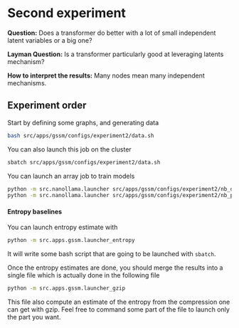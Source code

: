 # Second experiment

**Question:**
Does a transformer do better with a lot of small independent latent variables or a big one?

**Layman Question:**
Is a transformer particularly good at leveraging latents mechanism?

**How to interpret the results:**
Many nodes mean many independent mechanisms.

## Experiment order
Start by defining some graphs, and generating data
```bash
bash src/apps/gssm/configs/experiment2/data.sh
```
You can also launch this job on the cluster
```bash
sbatch src/apps/gssm/configs/experiment2/data.sh
```

You can launch an array job to train models
```bash
python -m src.nanollama.launcher src/apps/gssm/configs/experiment2/nb_data.yaml
python -m src.nanollama.launcher src/apps/gssm/configs/experiment2/nb_params.yaml
```

#### Entropy baselines
You can launch entropy estimate with 
```bash
python -m src.apps.gssm.launcher_entropy
```
It will write some bash script that are going to be launched with `sbatch`.

Once the entropy estimates are done, you should merge the results into a single file which is actually done in the following file
```bash
python -m src.apps.gssm.launcher_gzip
```
This file also compute an estimate of the entropy from the compression one can get with gzip.
Feel free to command some part of the file to launch only the part you want.
